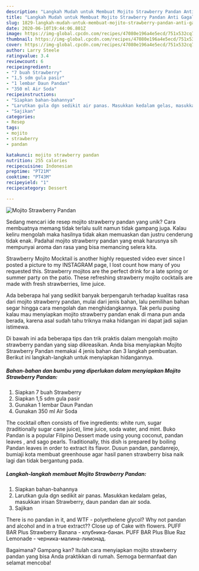 ```yaml
---
description: "Langkah Mudah untuk Membuat Mojito Strawberry Pandan Anti Gagal"
title: "Langkah Mudah untuk Membuat Mojito Strawberry Pandan Anti Gagal"
slug: 1829-langkah-mudah-untuk-membuat-mojito-strawberry-pandan-anti-gagal
date: 2020-06-10T19:44:06.801Z
image: https://img-global.cpcdn.com/recipes/47080e196a4e5ecd/751x532cq70/mojito-strawberry-pandan-foto-resep-utama.jpg
thumbnail: https://img-global.cpcdn.com/recipes/47080e196a4e5ecd/751x532cq70/mojito-strawberry-pandan-foto-resep-utama.jpg
cover: https://img-global.cpcdn.com/recipes/47080e196a4e5ecd/751x532cq70/mojito-strawberry-pandan-foto-resep-utama.jpg
author: Larry Steele
ratingvalue: 3.4
reviewcount: 6
recipeingredient:
- "7 buah Strawberry"
- "1,5 sdm gula pasir"
- "1 lembar Daun Pandan"
- "350 ml Air Soda"
recipeinstructions:
- "Siapkan bahan-bahannya"
- "Larutkan gula dgn sedikit air panas. Masukkan kedalam gelas, masukkan irisan Strawberry, daun pandan dan air soda."
- "Sajikan"
categories:
- Resep
tags:
- mojito
- strawberry
- pandan

katakunci: mojito strawberry pandan 
nutrition: 255 calories
recipecuisine: Indonesian
preptime: "PT21M"
cooktime: "PT43M"
recipeyield: "1"
recipecategory: Dessert

---
```



![Mojito Strawberry Pandan](https://img-global.cpcdn.com/recipes/47080e196a4e5ecd/751x532cq70/mojito-strawberry-pandan-foto-resep-utama.jpg)

Sedang mencari ide resep mojito strawberry pandan yang unik? Cara membuatnya memang tidak terlalu sulit namun tidak gampang juga. Kalau keliru mengolah maka hasilnya tidak akan memuaskan dan justru cenderung tidak enak. Padahal mojito strawberry pandan yang enak harusnya sih mempunyai aroma dan rasa yang bisa memancing selera kita.

Strawberry Mojito Mocktail is another highly requested video ever since I posted a picture to my INSTAGRAM page, I lost count how many of you requested this. Strawberry mojitos are the perfect drink for a late spring or summer party on the patio. These refreshing strawberry mojito cocktails are made with fresh strawberries, lime juice.

Ada beberapa hal yang sedikit banyak berpengaruh terhadap kualitas rasa dari mojito strawberry pandan, mulai dari jenis bahan, lalu pemilihan bahan segar hingga cara mengolah dan menghidangkannya. Tak perlu pusing kalau mau menyiapkan mojito strawberry pandan enak di mana pun anda berada, karena asal sudah tahu triknya maka hidangan ini dapat jadi sajian istimewa.


Di bawah ini ada beberapa tips dan trik praktis dalam mengolah mojito strawberry pandan yang siap dikreasikan. Anda bisa menyiapkan Mojito Strawberry Pandan memakai 4 jenis bahan dan 3 langkah pembuatan. Berikut ini langkah-langkah untuk menyiapkan hidangannya.

<!--inarticleads1-->

##### Bahan-bahan dan bumbu yang diperlukan dalam menyiapkan Mojito Strawberry Pandan:

1. Siapkan 7 buah Strawberry
1. Siapkan 1,5 sdm gula pasir
1. Gunakan 1 lembar Daun Pandan
1. Gunakan 350 ml Air Soda


The cocktail often consists of five ingredients: white rum, sugar (traditionally sugar cane juice), lime juice, soda water, and mint. Buko Pandan is a popular Filipino Dessert made using young coconut, pandan leaves , and sago pearls. Traditionally, this dish is prepared by boiling Pandan leaves in order to extract its flavor. Dusun pandan, pandanrejo, bumiaji kota membuat greenhouse agar hasil panen strawberry bisa naik lagi dan tidak bergantung pada. 

<!--inarticleads2-->

##### Langkah-langkah membuat Mojito Strawberry Pandan:

1. Siapkan bahan-bahannya
1. Larutkan gula dgn sedikit air panas. Masukkan kedalam gelas, masukkan irisan Strawberry, daun pandan dan air soda.
1. Sajikan


There is no pandan in it, and WTF - polyethelene glycol? Why not pandan and alcohol and in a true extract?? Close up of Cake with flowers. PUFF BAR Plus Strawberry Banana - клубника-банан. PUFF BAR Plus Blue Raz Lemonade - черника-малина-лимонад. 

Bagaimana? Gampang kan? Itulah cara menyiapkan mojito strawberry pandan yang bisa Anda praktikkan di rumah. Semoga bermanfaat dan selamat mencoba!
